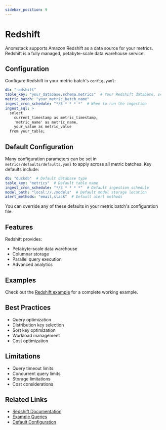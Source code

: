 ```yaml
---
sidebar_position: 9
---
```


# Redshift

Anomstack supports Amazon Redshift as a data source for your metrics. Redshift is a fully managed, petabyte-scale data warehouse service.

## Configuration

Configure Redshift in your metric batch's `config.yaml`:

```yaml
db: "redshift"
table_key: "your_database.schema.metrics"  # Your Redshift database, schema, and table
metric_batch: "your_metric_batch_name"
ingest_cron_schedule: "*/3 * * * *"  # When to run the ingestion
ingest_sql: >
  select
    current_timestamp as metric_timestamp,
    'metric_name' as metric_name,
    your_value as metric_value
  from your_table;
```

## Default Configuration

Many configuration parameters can be set in `metrics/defaults/defaults.yaml` to apply across all metric batches. Key defaults include:

```yaml
db: "duckdb"  # Default database type
table_key: "metrics"  # Default table name
ingest_cron_schedule: "*/3 * * * *"  # Default ingestion schedule
model_path: "local://./models"  # Default model storage location
alert_methods: "email,slack"  # Default alert methods
```

You can override any of these defaults in your metric batch's configuration file.

## Features

Redshift provides:
- Petabyte-scale data warehouse
- Columnar storage
- Parallel query execution
- Advanced analytics

## Examples

Check out the [Redshift example](https://github.com/andrewm4894/anomstack/tree/main/metrics/examples/redshift) for a complete working example.

## Best Practices

- Query optimization
- Distribution key selection
- Sort key optimization
- Workload management
- Cost optimization

## Limitations

- Query timeout limits
- Concurrent query limits
- Storage limitations
- Cost considerations

## Related Links

- [Redshift Documentation](https://docs.aws.amazon.com/redshift/)
- [Example Queries](https://github.com/andrewm4894/anomstack/tree/main/metrics/examples/redshift)
- [Default Configuration](https://github.com/andrewm4894/anomstack/tree/main/metrics/defaults/defaults.yaml)
